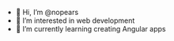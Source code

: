 - 👋 Hi, I’m @nopears
- 👀 I’m interested in web development
- 🌱 I’m currently learning creating Angular apps
